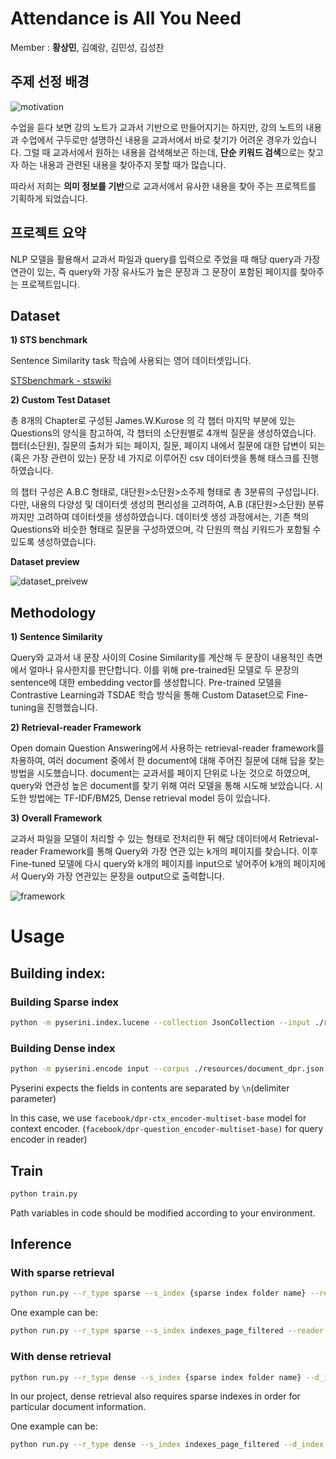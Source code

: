 # Attendance is All You Need
Member : **황상민**, 김예랑, 김민성, 김성찬

## 주제 선정 배경

![motivation](https://github.com/AIKU-Official/AIKU_2023_01/assets/29402508/c053eff5-75f6-4355-a6fa-c8b0add4c06c)

수업을 듣다 보면 강의 노트가 교과서 기반으로 만들어지기는 하지만, 강의 노트의 내용과 수업에서 구두로만 설명하신 내용을 교과서에서 바로 찾기가 어려운 경우가 있습니다. 그럴 때 교과서에서 원하는 내용을 검색해보곤 하는데, **단순 키워드 검색**으로는 찾고자 하는 내용과 관련된 내용을 찾아주지 못할 때가 많습니다.

 따라서 저희는 **의미 정보를 기반**으로 교과서에서 유사한 내용을 찾아 주는 프로젝트를 기획하게 되었습니다. 

## 프로젝트 요약

NLP 모델을 활용해서 교과서 파일과 query를 입력으로 주었을 때 해당 query과 가장 연관이 있는, 즉 query와 가장 유사도가 높은 문장과 그 문장이 포함된 페이지를 찾아주는 프로젝트입니다. 

## Dataset

**1) STS benchmark**

Sentence Similarity task 학습에 사용되는 영어 데이터셋입니다.

[STSbenchmark - stswiki](https://ixa2.si.ehu.eus/stswiki/index.php/STSbenchmark)

**2) Custom Test Dataset**

총 8개의 Chapter로 구성된 James.W.Kurose <Computer Networking : A top-down approach> 의 각 챕터 마지막 부분에 있는 Questions의 양식을 참고하여, 각 챕터의 소단원별로 4개씩 질문을 생성하였습니다. 챕터(소단원), 질문의 출처가 되는 페이지, 질문, 페이지 내에서 질문에 대한 답변이 되는(혹은 가장 관련이 있는) 문장 네 가지로 이루어진 csv 데이터셋을 통해 태스크를 진행하였습니다.

<Computer Networking : A top-down approach>의 챕터 구성은 A.B.C 형태로, 대단원>소단원>소주제 형태로 총 3분류의 구성입니다. 다만, 내용의 다양성 및 데이터셋 생성의 편리성을 고려하여, A.B (대단원>소단원) 분류까지만 고려하여 데이터셋을 생성하였습니다. 데이터셋 생성 과정에서는, 기존 책의 Questions와 비슷한 형태로 질문을 구성하였으며, 각 단원의 핵심 키워드가 포함될 수 있도록 생성하였습니다.

**Dataset preview**

![dataset_preivew](https://github.com/AIKU-Official/AIKU_2023_01/assets/29402508/06365ecb-83f3-45d0-bb89-e330a84a723c)
## Methodology

**1) Sentence Similarity** 

Query와 교과서 내 문장 사이의 Cosine Similarity를 계산해 두 문장이 내용적인 측면에서 얼마나 유사한지를 판단합니다. 이를 위해 pre-trained된 모델로 두 문장의 sentence에 대한 embedding vector를 생성합니다. Pre-trained 모델을 Contrastive Learning과 TSDAE 학습 방식을 통해 Custom Dataset으로 Fine-tuning을 진행했습니다.

**2) Retrieval-reader Framework**

Open domain Question Answering에서 사용하는 retrieval-reader framework를 차용하여, 여러 document 중에서 한 document에 대해 주어진 질문에 대해 답을 찾는 방법을 시도했습니다. document는 교과서를 페이지 단위로 나눈 것으로 하였으며, query와 연관성 높은 document를 찾기 위해 여러 모델을 통해 시도해 보았습니다. 시도한 방법에는 TF-IDF/BM25, Dense retrieval model 등이 있습니다. 

**3) Overall Framework**

교과서 파일을 모델이 처리할 수 있는 형태로 전처리한 뒤 해당 데이터에서 Retrieval-reader Framework를 통해 Query와 가장 연관 있는 k개의 페이지를 찾습니다. 이후 Fine-tuned 모델에 다시 query와 k개의 페이지를 input으로 넣어주어 k개의 페이지에서 Query와 가장 연관있는 문장을 output으로 출력합니다.

![framework](https://github.com/AIKU-Official/AIKU_2023_01/assets/29402508/521efc29-96e1-40d0-9737-63b06e0f4379)

# Usage

## Building index:

### Building Sparse index

```bash
python -m pyserini.index.lucene --collection JsonCollection --input ./resources/target --index ./indexes/indexes_page_filtered --generator DefaultLuceneDocumentGenerator --threads 1 --storePositions --storeDocvectors --storeRaw
```

### Building Dense index

```bash
python -m pyserini.encode input --corpus ./resources/document_dpr.json --fields text --delimiter "\n" --shard-id 0 --shard-num 1 output  --embeddings ./indexes/indexes_dpr --to-faiss encoder --encoder facebook/dpr-ctx_encoder-multiset-base --fields text --batch 32  --fp16
```


Pyserini expects the fields in contents are separated by `\n`(delimiter parameter)

In this case, we use `facebook/dpr-ctx_encoder-multiset-base` model for context encoder. (`facebook/dpr-question_encoder-multiset-base)` for query encoder in reader)

## Train

```bash
python train.py
```

Path variables in code should be modified according to your environment.

## Inference

### With sparse retrieval

```bash
python run.py --r_type sparse --s_index {sparse index folder name} --reader {model folder name}
```

One example can be:

```bash
python run.py --r_type sparse --s_index indexes_page_filtered --reader finetuned-30-70
```

### With dense retrieval

```bash
python run.py --r_type dense --s_index {sparse index folder name} --d_index {dense index folder name} --reader {model folder name}
```

In our project, dense retrieval also requires sparse indexes in order for particular document information.

One example can be:

```bash
python run.py --r_type dense --s_index indexes_page_filtered --d_index indexes_dpr --reader finetuned-30-70
```
